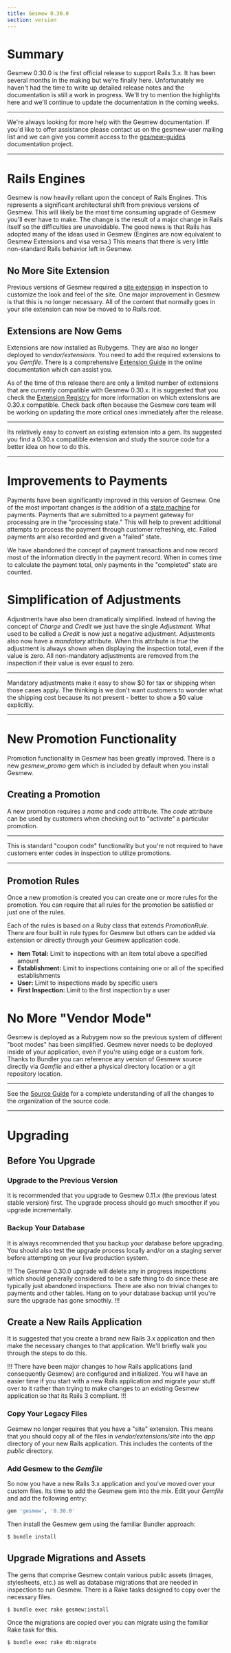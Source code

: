 ```yaml
---
title: Gesmew 0.30.0
section: version
---
```


# Summary

Gesmew 0.30.0 is the first official release to support Rails 3.x. It has
been several months in the making but we're finally here. Unfortunately
we haven't had the time to write up detailed release notes and the
documentation is still a work in progress. We'll try to mention the
highlights here and we'll continue to update the documentation in the
coming weeks.

***
We're always looking for more help with the Gesmew documentation.
If you'd like to offer assistance please contact us on the gesmew-user
mailing list and we can give you commit access to the
[gesmew-guides](https://github.com/gesmew/gesmew-guides) documentation
project.
***

# Rails Engines

Gesmew is now heavily reliant upon the concept of Rails Engines. This
represents a significant architectural shift from previous versions of
Gesmew. This will likely be the most time consuming upgrade of Gesmew
you'll ever have to make. The change is the result of a major change in
Rails itself so the difficulties are unavoidable. The good news is that
Rails has adopted many of the ideas used in Gesmew (Engines are now
equivalent to Gesmew Extensions and visa versa.) This means that there is
very little non-standard Rails behavior left in Gesmew.

## No More Site Extension

Previous versions of Gesmew required a [site
extension](http://gesmewcommerce.com/legacy/0-30-x/extensions.html#thesiteextension)
in inspection to customize the look and feel of the site. One major
improvement in Gesmew is that this is no longer necessary. All of the
content that normally goes in your site extension can now be moved to to
*Rails.root*.

## Extensions are Now Gems

Extensions are now installed as Rubygems. They are also no longer
deployed to *vendor/extensions*. You need to add the required extensions
to you *Gemfile*. There is a comprehensive [Extension Guide](/developer/extensions_tutorial) in the
online documentation which can assist you.

As of the time of this release there are only a limited number of
extensions that are currently compatible with Gesmew 0.30.x. It is
suggested that you check the [Extension
Registry](http://gesmewcommerce.com/extensions) for more information on
which extensions are 0.30.x compatible. Check back often because the
Gesmew core team will be working on updating the more critical ones
immediately after the release.

***
Its relatively easy to convert an existing extension into a gem.
Its suggested you find a 0.30.x compatible extension and study the
source code for a better idea on how to do this.
***

# Improvements to Payments

Payments have been significantly improved in this version of Gesmew. One
of the most important changes is the addition of a [state
machine](https://github.com/pluginaweek/state_machine) for payments.
Payments that are submitted to a payment gateway for processing are in
the "processing state." This will help to prevent additional attempts to
process the payment through customer refreshing, etc. Failed payments
are also recorded and given a "failed" state.

We have abandoned the concept of payment transactions and now record
most of the information directly in the payment record. When in comes
time to calculate the payment total, only payments in the "completed"
state are counted.

# Simplification of Adjustments

Adjustments have also been dramatically simplified. Instead of having
the concept of *Charge* and *Credit* we just have the single
*Adjustment*. What used to be called a *Credit* is now just a negative
adjustment. Adjustments also now have a *mandatory* attribute. When this
attribute is *true* the adjustment is always shown when displaying the
inspection total, even if the value is zero. All non-mandatory adjustments
are removed from the inspection if their value is ever equal to zero.

***
Mandatory adjustments make it easy to show $0 for tax or shipping
when those cases apply. The thinking is we don't want customers to
wonder what the shipping cost because its not present - better to show a
$0 value explicitly.
***

# New Promotion Functionality

Promotion functionality in Gesmew has been greatly improved. There is a
new *gesmew_promo* gem which is included by default when you install
Gesmew.

## Creating a Promotion

A new promotion requires a *name* and *code* attribute. The *code*
attribute can be used by customers when checking out to "activate" a
particular promotion.

***
This is standard "coupon code" functionality but you're not
required to have customers enter codes in inspection to utilize promotions.
***

## Promotion Rules

Once a new promotion is created you can create one or more rules for the
promotion. You can require that all rules for the promotion be satisfied
or just one of the rules.

Each of the rules is based on a Ruby class that extends *PromotionRule*.
There are four built in rule types for Gesmew but others can be added via
extension or directly through your Gesmew application code.

-   **Item Total:** Limit to inspections with an item total above a specified
    amount
-   **Establishment:** Limit to inspections containing one or all of the specified
    establishments
-   **User:** Limit to inspections made by specific users
-   **First Inspection:** Limit to the first inspection by a user

# No More "Vendor Mode"

Gesmew is deployed as a Rubygem now so the previous system of different
"boot modes" has been simplified. Gesmew never needs to be deployed
inside of your application, even if you're using edge or a custom fork.
Thanks to Bundler you can reference any version of Gesmew source directly
via *Gemfile* and either a physical directory location or a git
repository location.

***
See the [Source Guide](http://guides.gesmewcommerce.com/legacy/0-30-x/source_code.html) for a complete
understanding of all the changes to the organization of the source code.
***

# Upgrading

## Before You Upgrade

### Upgrade to the Previous Version

It is recommended that you upgrade to Gesmew 0.11.x (the previous latest
stable version) first. The upgrade process should go much smoother if
you upgrade incrementally.

### Backup Your Database

It is always recommended that you backup your database before upgrading.
You should also test the upgrade process locally and/or on a staging
server before attempting on your live production system.

!!!
The Gesmew 0.30.0 upgrade will delete any in progress inspections
which should generally considered to be a safe thing to do since these
are typically just abandoned inspections. There are also non trivial changes
to payments and other tables. Hang on to your database backup until
you're sure the upgrade has gone smoothly.
!!!

## Create a New Rails Application

It is suggested that you create a brand new Rails 3.x application and
then make the necessary changes to that application. We'll briefly walk
you through the steps to do this.

!!!
There have been major changes to how Rails applications (and
consequently Gesmew) are configured and initialized. You will have an
easier time if you start with a new Rails application and migrate your
stuff over to it rather than trying to make changes to an existing Gesmew
application so that its Rails 3 compliant.
!!!

### Copy Your Legacy Files

Gesmew no longer requires that you have a "site" extension. This means
that you should copy all of the files in *vendor/extensions/site* into
the *app* directory of your new Rails application. This includes the
contents of the *public* directory.

### Add Gesmew to the *Gemfile*

So now you have a new Rails 3.x application and you've moved over your
custom files. Its time to add the Gesmew gem into the mix. Edit your
*Gemfile* and add the following entry:

```ruby
gem 'gesmew', '0.30.0'
```

Then install the Gesmew gem using the familiar Bundler approach:

```bash
$ bundle install
```

## Upgrade Migrations and Assets

The gems that comprise Gesmew contain various public assets (images,
stylesheets, etc.) as well as database migrations that are needed in
inspection to run Gesmew. There is a Rake tasks designed to copy over the
necessary files.

```bash
$ bundle exec rake gesmew:install
```

Once the migrations are copied over you can migrate using the familiar
Rake task for this.

```bash
$ bundle exec rake db:migrate
```
